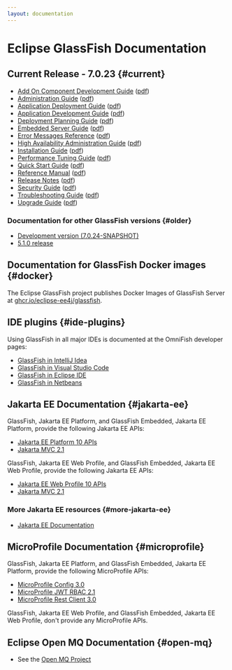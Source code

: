 ```yaml
---
layout: documentation
---
```


# Eclipse GlassFish Documentation

## Current Release - 7.0.23 {#current}

* [Add On Component Development Guide](docs/latest/add-on-component-development-guide.html)
  ([pdf](docs/latest/add-on-component-development-guide.pdf))
* [Administration Guide](docs/latest/administration-guide.html)
  ([pdf](docs/latest/administration-guide.pdf))
* [Application Deployment Guide](docs/latest/application-deployment-guide.html)
  ([pdf](docs/latest/application-deployment-guide.pdf))
* [Application Development Guide](docs/latest/application-development-guide.html)
  ([pdf](docs/latest/application-development-guide.pdf))
* [Deployment Planning Guide](docs/latest/deployment-planning-guide.html)
  ([pdf](docs/latest/deployment-planning-guide.pdf))
* [Embedded Server Guide](docs/latest/embedded-server-guide.html)
  ([pdf](docs/latest/embedded-server-guide.pdf))
* [Error Messages Reference](docs/latest/error-messages-reference.html)
  ([pdf](docs/latest/error-messages-reference.pdf))
* [High Availability Administration Guide](docs/latest/ha-administration-guide.html)
  ([pdf](docs/latest/ha-administration-guide.pdf))
* [Installation Guide](docs/latest/installation-guide.html)
  ([pdf](docs/latest/installation-guide.pdf))
* [Performance Tuning Guide](docs/latest/performance-tuning-guide.html)
  ([pdf](docs/latest/performance-tuning-guide.pdf))
* [Quick Start Guide](docs/latest/quick-start-guide.html)
  ([pdf](docs/latest/quick-start-guide.pdf))
* [Reference Manual](docs/latest/reference-manual.html)
  ([pdf](docs/latest/reference-manual.pdf))
* [Release Notes](docs/latest/release-notes.html)
  ([pdf](docs/latest/release-notes.pdf))
* [Security Guide](docs/latest/security-guide.html)
  ([pdf](docs/latest/security-guide.pdf))
* [Troubleshooting Guide](docs/latest/troubleshooting-guide.html)
  ([pdf](docs/latest/troubleshooting-guide.pdf))
* [Upgrade Guide](docs/latest/upgrade-guide.html)
  ([pdf](docs/latest/upgrade-guide.pdf))

### Documentation for other GlassFish versions {#older}

* [Development version (7.0.24-SNAPSHOT)](docs#development)
* [5.1.0 release](docs#5.1.0)

## Documentation for GlassFish Docker images {#docker}

The Eclipse GlassFish project publishes Docker Images of GlassFish Server at [ghcr.io/eclipse-ee4j/glassfish](https://ghcr.io/eclipse-ee4j/glassfish).

## IDE plugins {#ide-plugins}

Using GlassFish in all major IDEs is documented at the OmniFish developer pages:

* [GlassFish in IntelliJ Idea](https://omnifish.ee/developers/glassfish-server/ide-plugins-for-glassfish/intellij-idea/)
* [GlassFish in Visual Studio Code](https://omnifish.ee/developers/glassfish-server/ide-plugins-for-glassfish/eclipse-glassfish-in-visual-studio-code/)
* [GlassFish in Eclipse IDE](https://omnifish.ee/developers/glassfish-server/ide-plugins-for-glassfish/eclipse-ide/)
* [GlassFish in Netbeans](https://omnifish.ee/developers/glassfish-server/ide-plugins-for-glassfish/netbeans/)

## Jakarta EE Documentation {#jakarta-ee}

GlassFish, Jakarta EE Platform, and GlassFish Embedded, Jakarta EE Platform, provide the following Jakarta EE APIs:

* [Jakarta EE Platform 10 APIs](https://jakarta.ee/specifications/platform/10/)
* [Jakarta MVC 2.1](https://jakarta.ee/specifications/mvc/2.1/)

GlassFish, Jakarta EE Web Profile, and GlassFish Embedded, Jakarta EE Web Profile, provide the following Jakarta EE APIs:

* [Jakarta EE Web Profile 10 APIs](https://jakarta.ee/specifications/webprofile/10/)
* [Jakarta MVC 2.1](https://jakarta.ee/specifications/mvc/2.1/)

### More Jakarta EE resources {#more-jakarta-ee}

* [Jakarta EE Documentation](https://jakarta.ee/resources/#documentation)

## MicroProfile Documentation {#microprofile}

GlassFish, Jakarta EE Platform, and GlassFish Embedded, Jakarta EE Platform, provide the following MicroProfile APIs:

* [MicroProfile Config 3.0](https://github.com/eclipse/microprofile-config/releases/tag/3.0.3)
* [MicroProfile JWT RBAC 2.1](https://github.com/eclipse/microprofile-jwt-auth/releases/tag/2.1)
* [MicroProfile Rest Client 3.0](https://github.com/eclipse/microprofile-rest-client/releases/tag/3.0)

GlassFish, Jakarta EE Web Profile, and GlassFish Embedded, Jakarta EE Web Profile, don't provide any MicroProfile APIs.


## Eclipse Open MQ Documentation {#open-mq}

* See the [Open MQ Project](https://eclipse-ee4j.github.io/openmq/guides)